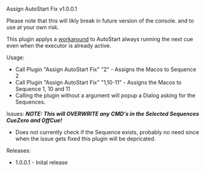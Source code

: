 Assign AutoStart Fix v1.0.0.1

Please note that this will likly break in future version of the console. and to use at your own risk.

This plugin applys a [workaround](https://forum.malighting.com/thread/3712-playbacks/?postID=8769) to AutoStart always running the next cue even when the executor is already active.

Usage:
* Call Plugin "Assign AutoStart Fix" "2" - Assigns the Macos to Sequence 2
* Call Plugin "Assign AutoStart Fix" "1,10-11" - Assigns the Macos to Sequence 1, 10 and 11
* Calling the plugin without a argument will popup a Dialog asking for the Sequences.



Issues:
***NOTE: This will OVERWRITE any CMD's in the Selected Sequences CueZero and OffCue!***
* Does not currently check if the Sequence exists, probably no need since when the issue gets fixed this plugin will be depricated.

Releases:
* 1.0.0.1 - Inital release
